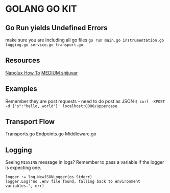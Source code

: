 # GOLANG GO KIT

## Go Run yields Undefined Errors

make sure you are including all go files
`go run main.go instrumentation.go logging.go service.go transport.go`

## Resources

[Napolux How To](https://dev.to/napolux/how-to-write-a-microservice-in-go-with-go-kit-a66)
[MEDIUM shijuvar](https://medium.com/@shijuvar/go-microservices-with-go-kit-introduction-43a757398183)

## Examples

Remember they are post requests - need to do post as JSON
`$ curl -XPOST -d'{"s":"hello, world"}' localhost:8080/uppercase`

## Transport Flow

Transports.go
Endpoints.go
Middleware.go

## Logging
Seeing `MISSING` message in logs? Remember to pass a variable if the logger is expecting one.


```golang
logger := log.NewJSONLogger(os.Stderr)
logger.Log("no .env file found, falling back to environment variables.", err)
```
